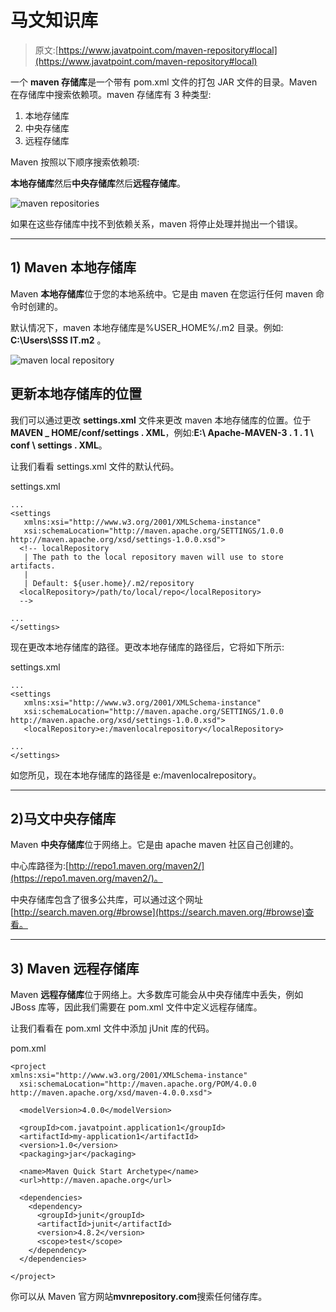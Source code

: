 # 马文知识库

> 原文:[https://www.javatpoint.com/maven-repository#local](https://www.javatpoint.com/maven-repository#local)

一个 **maven 存储库**是一个带有 pom.xml 文件的打包 JAR 文件的目录。Maven 在存储库中搜索依赖项。maven 存储库有 3 种类型:

1.  本地存储库
2.  中央存储库
3.  远程存储库

Maven 按照以下顺序搜索依赖项:

**本地存储库**然后**中央存储库**然后**远程存储库**。

![maven repositories](../Images/c39a225e417ca6d71e816807a021b92b.png)

如果在这些存储库中找不到依赖关系，maven 将停止处理并抛出一个错误。

* * *

 ## 1) Maven 本地存储库

Maven **本地存储库**位于您的本地系统中。它是由 maven 在您运行任何 maven 命令时创建的。

默认情况下，maven 本地存储库是%USER_HOME%/.m2 目录。例如: **C:\Users\SSS IT\.m2** 。

![maven local repository](../Images/9c7e109dab663617d39bfb2ef05050e4.png)

## 更新本地存储库的位置

我们可以通过更改 **settings.xml** 文件来更改 maven 本地存储库的位置。位于**MAVEN _ HOME/conf/settings . XML**，例如:**E:\ Apache-MAVEN-3 . 1 . 1 \ conf \ settings . XML**。

让我们看看 settings.xml 文件的默认代码。

settings.xml

```
...
<settings  
   xmlns:xsi="http://www.w3.org/2001/XMLSchema-instance" 
   xsi:schemaLocation="http://maven.apache.org/SETTINGS/1.0.0 http://maven.apache.org/xsd/settings-1.0.0.xsd">
  <!-- localRepository
   | The path to the local repository maven will use to store artifacts.
   |
   | Default: ${user.home}/.m2/repository
  <localRepository>/path/to/local/repo</localRepository>
  -->

...
</settings>

```

现在更改本地存储库的路径。更改本地存储库的路径后，它将如下所示:

settings.xml

```
...
<settings  
   xmlns:xsi="http://www.w3.org/2001/XMLSchema-instance" 
   xsi:schemaLocation="http://maven.apache.org/SETTINGS/1.0.0 http://maven.apache.org/xsd/settings-1.0.0.xsd">
   <localRepository>e:/mavenlocalrepository</localRepository>

...
</settings>

```

如您所见，现在本地存储库的路径是 e:/mavenlocalrepository。

* * *

 ## 2)马文中央存储库

Maven **中央存储库**位于网络上。它是由 apache maven 社区自己创建的。

中心库路径为:[http://repo1.maven.org/maven2/](https://repo1.maven.org/maven2/)。

中央存储库包含了很多公共库，可以通过这个网址[http://search.maven.org/#browse](https://search.maven.org/#browse)查看。

* * *

 ## 3) Maven 远程存储库

Maven **远程存储库**位于网络上。大多数库可能会从中央存储库中丢失，例如 JBoss 库等，因此我们需要在 pom.xml 文件中定义远程存储库。

让我们看看在 pom.xml 文件中添加 jUnit 库的代码。

pom.xml

```
<project  
xmlns:xsi="http://www.w3.org/2001/XMLSchema-instance"
  xsi:schemaLocation="http://maven.apache.org/POM/4.0.0 
http://maven.apache.org/xsd/maven-4.0.0.xsd">

  <modelVersion>4.0.0</modelVersion>

  <groupId>com.javatpoint.application1</groupId>
  <artifactId>my-application1</artifactId>
  <version>1.0</version>
  <packaging>jar</packaging>

  <name>Maven Quick Start Archetype</name>
  <url>http://maven.apache.org</url>

  <dependencies>
    <dependency>
      <groupId>junit</groupId>
      <artifactId>junit</artifactId>
      <version>4.8.2</version>
      <scope>test</scope>
    </dependency>
  </dependencies>

</project>

```

你可以从 Maven 官方网站**mvnrepository.com**搜索任何储存库。